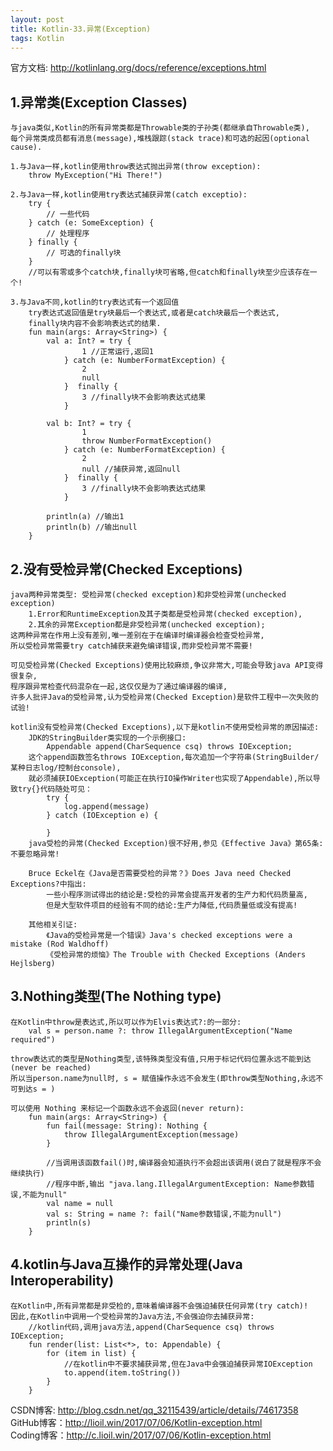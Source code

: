 ```yaml
---
layout: post
title: Kotlin-33.异常(Exception)
tags: Kotlin
---
```

官方文档: http://kotlinlang.org/docs/reference/exceptions.html

## 1.异常类(Exception Classes)
    与java类似,Kotlin的所有异常类都是Throwable类的子孙类(都继承自Throwable类),
    每个异常类成员都有消息(message),堆栈跟踪(stack trace)和可选的起因(optional cause).
    
    1.与Java一样,kotlin使用throw表达式抛出异常(throw exception):
        throw MyException("Hi There!")

    2.与Java一样,kotlin使用try表达式捕获异常(catch exceptio):
        try {
            // 一些代码
        } catch (e: SomeException) {
            // 处理程序
        } finally {
            // 可选的finally块
        }
        //可以有零或多个catch块,finally块可省略,但catch和finally块至少应该存在一个!

    3.与Java不同,kotlin的try表达式有一个返回值
        try表达式返回值是try块最后一个表达式,或者是catch块最后一个表达式,
        finally块内容不会影响表达式的结果.
        fun main(args: Array<String>) {
            val a: Int? = try { 
                    1 //正常运行,返回1               
                } catch (e: NumberFormatException) {
                    2
                    null
                }  finally {
                    3 //finally块不会影响表达式结果
                }

            val b: Int? = try { 
                    1
                    throw NumberFormatException()
                } catch (e: NumberFormatException) {
                    2
                    null //捕获异常,返回null
                }  finally {
                    3 //finally块不会影响表达式结果
                }

            println(a) //输出1
            println(b) //输出null
        }
    
## 2.没有受检异常(Checked Exceptions)
    java两种异常类型: 受检异常(checked exception)和非受检异常(unchecked exception)
        1.Error和RuntimeException及其子类都是受检异常(checked exception), 
        2.其余的异常Exception都是非受检异常(unchecked exception);
    这两种异常在作用上没有差别,唯一差别在于在编译时编译器会检查受检异常,
    所以受检异常需要try catch捕获来避免编译错误,而非受检异常不需要!

    可见受检异常(Checked Exceptions)使用比较麻烦,争议非常大,可能会导致java API变得很复杂,
    程序跟异常检查代码混杂在一起,这仅仅是为了通过编译器的编译,
    许多人批评Java的受检异常,认为受检异常(Checked Exception)是软件工程中一次失败的试验!

    kotlin没有受检异常(Checked Exceptions),以下是kotlin不使用受检异常的原因描述:
        JDK的StringBuilder类实现的一个示例接口:
            Appendable append(CharSequence csq) throws IOException;
        这个append函数签名throws IOException,每次追加一个字符串(StringBuilder/某种日志log/控制台console),
        就必须捕获IOException(可能正在执行IO操作Writer也实现了Appendable),所以导致try{}代码随处可见：
            try {
                log.append(message)
            } catch (IOException e) {

            }
        java受检的异常(Checked Exception)很不好用,参见《Effective Java》第65条:不要忽略异常!
        
        Bruce Eckel在《Java是否需要受检的异常？》Does Java need Checked Exceptions?中指出:
            一些小程序测试得出的结论是:受检的异常会提高开发者的生产力和代码质量高,
            但是大型软件项目的经验有不同的结论:生产力降低,代码质量低或没有提高!

        其他相关引证:
            《Java的受检异常是一个错误》Java's checked exceptions were a mistake (Rod Waldhoff)
            《受检异常的烦恼》The Trouble with Checked Exceptions (Anders Hejlsberg)

## 3.Nothing类型(The Nothing type)
    在Kotlin中throw是表达式,所以可以作为Elvis表达式?:的一部分:
        val s = person.name ?: throw IllegalArgumentException("Name required")

    throw表达式的类型是Nothing类型,该特殊类型没有值,只用于标记代码位置永远不能到达(never be reached)
    所以当person.name为null时, s = 赋值操作永远不会发生(即throw类型Nothing,永远不可到达s = )

    可以使用 Nothing 来标记一个函数永远不会返回(never return):
        fun main(args: Array<String>) {
            fun fail(message: String): Nothing {
                throw IllegalArgumentException(message)
            }
            
            //当调用该函数fail()时,编译器会知道执行不会超出该调用(说白了就是程序不会继续执行)
            //程序中断,输出 "java.lang.IllegalArgumentException: Name参数错误,不能为null"
            val name = null  
            val s: String = name ?: fail("Name参数错误,不能为null")
            println(s)
        }

## 4.kotlin与Java互操作的异常处理(Java Interoperability)
    在Kotlin中,所有异常都是非受检的,意味着编译器不会强迫捕获任何异常(try catch)! 
    因此,在Kotlin中调用一个受检异常的Java方法,不会强迫你去捕获异常:   
        //kotlin代码,调用java方法,append(CharSequence csq) throws IOException;     
        fun render(list: List<*>, to: Appendable) {
            for (item in list) {
                //在kotlin中不要求捕获异常,但在Java中会强迫捕获异常IOException
                to.append(item.toString()) 
            }
        }

CSDN博客: http://blog.csdn.net/qq_32115439/article/details/74617358   
GitHub博客：http://lioil.win/2017/07/06/Kotlin-exception.html   
Coding博客：http://c.lioil.win/2017/07/06/Kotlin-exception.html